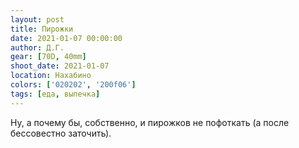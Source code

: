 ```yaml
---
layout: post
title: Пирожки
date: 2021-01-07 00:00:00
author: Д.Г.
gear: [70D, 40mm]
shoot_date: 2021-01-07
location: Нахабино
colors: ['020202', '200f06']
tags: [еда, выпечка]
---
```

Ну, а почему бы, собственно, и пирожков не пофоткать (а после бессовестно заточить).
